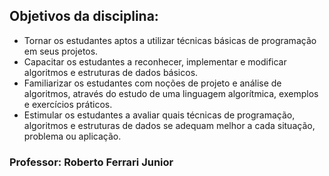 ## Objetivos da disciplina: 
- Tornar os estudantes aptos a utilizar técnicas básicas de programação em seus projetos.
- Capacitar os estudantes a reconhecer, implementar e modificar algoritmos e estruturas de dados básicos.
- Familiarizar os estudantes com noções de projeto e análise de algoritmos, através do estudo de uma linguagem algorítmica, exemplos e exercícios práticos.
- Estimular os estudantes a avaliar quais técnicas de programação, algoritmos e estruturas de dados se adequam melhor a cada situação, problema ou aplicação.


### **Professor:** Roberto Ferrari Junior 